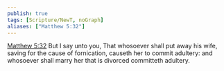 ```yaml
---
publish: true
tags: [Scripture/NewT, noGraph]
aliases: ["Matthew 5:32"]
---
```

[Matthew 5:32](https://churchofjesuschrist.org/study/scriptures/nt/matt/5?lang=eng&id=p32#p32) But I say unto you, That whosoever shall put away his wife, saving for the cause of fornication, causeth her to commit adultery: and whosoever shall marry her that is divorced committeth adultery.
